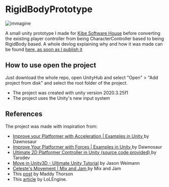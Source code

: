 # RigidBodyPrototype

![immagine](https://user-images.githubusercontent.com/12088417/222822317-5d720268-a6d8-4725-a8e8-986882c26209.png)

A small unity prototype I made for [Kibe Software House](https://www.kibesh.com/) before converting the existing player controller
from being CharacterController based to being RigidBody based.
A whole devlog explaining why and how it was made can be found [here, as soon as I publish it](https://kyosukerui.neocities.org/)

## How to use open the project
Just download the whole repo, open UnityHub and select "Open" > "Add project from disk" and select the root folder of the project.
* The project was created with unity version 2020.3.25f1
* The project uses the Unity's new input system

## References
The project was made with inspiration from: 
- [ Improve your Platformer with Acceleration | Examples in Unity ](https://www.youtube.com/watch?v=KKGdDBFcu0Q&t=66s) by Dawnosaur 
- [ Improve Your Platformer with Forces | Examples in Unity ](https://www.youtube.com/watch?v=KbtcEVCM7bw&t=176s) by Dawnosaur
- [ Ultimate 2D Platformer Controller in Unity (source code provided) ](https://www.youtube.com/watch?v=3sWTzMsmdx8) by Tarodev
- [Move in Unity3D - Ultimate Unity Tutorial](https://www.youtube.com/watch?v=fyV77lN1Yl0&t=1010s) by Jason Weimann
- [Celeste's Movement | Mix and Jam ](https://www.youtube.com/watch?v=STyY26a_dPY) by Mix and Jam
- This [post](https://twitter.com/MaddyThorson/status/1238338574220546049) by Maddy Thorson
- This [article](https://lolengine.net/blog/2011/12/14/understanding-motion-in-games) by LoLEngine.
